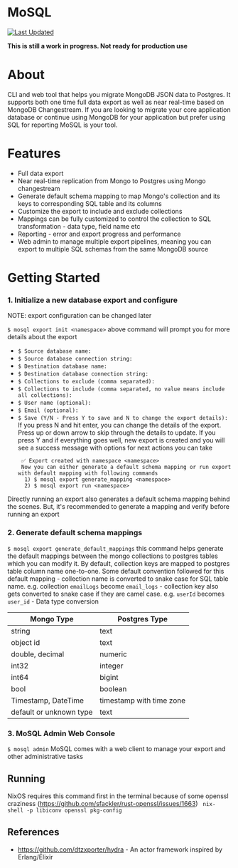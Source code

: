 # MoSQL

[![Last Updated](https://img.shields.io/github/last-commit/narup/mosql.svg)](https://github.com/narup/mosql/commits/rust-version)

**This is still a work in progress. Not ready for production use**

# About 
CLI and web tool that helps you migrate MongoDB JSON data to Postgres. It supports both one time full data export as well as near real-time based on MongoDB Changestream. If you are looking to migrate your core application database or continue using MongoDB for your application but prefer using SQL for reporting MoSQL is your tool.

# Features 
- Full data export 
- Near real-time replication from Mongo to Postgres using Mongo changestream 
- Generate default schema mapping to map Mongo's collection and its keys to corresponding SQL table and its columns 
- Customize the export to include and exclude collections 
- Mappings can be fully customized to control the collection to SQL transformation - data type, field name etc
- Reporting - error and export progress and performance 
- Web admin to manage multiple export pipelines, meaning you can export to multiple SQL schemas from the same MongoDB source

# Getting Started

### 1. Initialize a new database export and configure
NOTE: export configuration can be changed later

 ``` $ mosql export init <namespace> ```
above command will prompt you for more details about the export

- `$ Source database name:`
- `$ Source database connection string:`
- `$ Destination database name:`
- `$ Destination database connection string:`
- `$ Collections to exclude (comma separated):`
- `$ Collections to include (comma separated, no value means include all collections):`
- `$ User name (optional):`
- `$ Email (optional):`
- `$ Save (Y/N - Press Y to save and N to change the export details):`
 If you press N and hit enter, you can change the details of the export. Press up or down arrow to skip through the details to update.
 If you press Y and if everything goes well, new export is created and you will see a success message with options for next actions you can take
   ```
    ✅ Export created with namespace <namespace>
    Now you can either generate a default schema mapping or run export with default mapping with following commands
     1) $ mosql export generate_mapping <namespace>
     2) $ mosql export run <namespace>
  ```
Directly running an export also generates a default schema mapping behind the scenes. But, it's recommended to generate a mapping and verify before running an export

### 2. Generate default schema mappings

 ``` $ mosql export generate_default_mappings ```
 this command helps generate the default mappings between the mongo collections to postgres tables which you can modify it. By default, collection keys are mapped to postgres table column name one-to-one. Some default convention followed for this default mapping
    - collection name is converted to snake case for SQL table name. e.g. collection `emailLogs` become `email_logs`
    - collection key also gets converted to snake case if they are camel case. e.g. `userId` becomes `user_id`
    - Data type conversion

| Mongo Type | Postgres Type |
|--|--|
| string | text |
| object id | text |
| double, decimal | numeric |
| int32 | integer |
| int64 | bigint |
| bool | boolean |
| Timestamp, DateTime | timestamp with time zone |
| default or unknown type | text |

### 3. MoSQL Admin Web Console

``` $ mosql admin ```
MoSQL comes with a web client to manage your export and other administrative tasks

## Running 
NixOS requires this command first in the terminal because of some openssl craziness (https://github.com/sfackler/rust-openssl/issues/1663) 
``` nix-shell -p libiconv openssl pkg-config``` 

## References

- https://github.com/dtzxporter/hydra - An actor framework inspired by Erlang/Elixir
